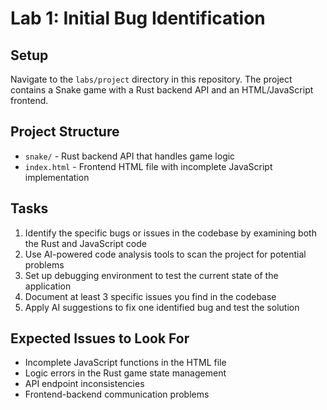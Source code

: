 # Lab 1: Initial Bug Identification

## Setup

Navigate to the `labs/project` directory in this repository. The project contains a Snake game with a Rust backend API and an HTML/JavaScript frontend.

## Project Structure

- `snake/` - Rust backend API that handles game logic
- `index.html` - Frontend HTML file with incomplete JavaScript implementation

## Tasks

1. Identify the specific bugs or issues in the codebase by examining both the Rust and JavaScript code
2. Use AI-powered code analysis tools to scan the project for potential problems
3. Set up debugging environment to test the current state of the application
4. Document at least 3 specific issues you find in the codebase
5. Apply AI suggestions to fix one identified bug and test the solution

## Expected Issues to Look For

- Incomplete JavaScript functions in the HTML file
- Logic errors in the Rust game state management
- API endpoint inconsistencies
- Frontend-backend communication problems


